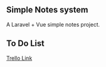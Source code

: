 ## Simple Notes system

A Laravel + Vue simple notes project.

## To Do List

[Trello Link](https://trello.com/invite/b/1ET7BIm6/ATTI97a767d72a2d96090bc246ab77f04d28CD058C57/simplenotes)


